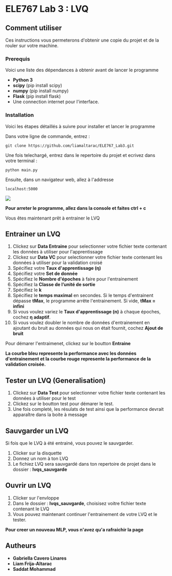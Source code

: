 # ELE767 Lab 3 : LVQ 

## Comment utiliser

Ces instructions vous permeterons d'obtenir une copie du projet et de la rouler sur votre machine. 

### Prerequis

Voici une liste des dépendances à obtenir avant de lancer le programme

* **Python 3** 
* **scipy** (pip install scipy)
* **numpy** (pip install numpy)
* **Flask** (pip install flask)
* Une connection internet pour l'interface.


### Installation

Voici les étapes détaillés à suivre pour installer et lancer le programme

Dans votre ligne de commande, entrez : 

```
git clone https://github.com/liamaltarac/ELE767_Lab3.git
```

Une fois telechargé, entrez dans le repertoire du projet et ecrivez dans votre terminal : 

```
python main.py
```

Ensuite, dans un navigateur web, allez à l'addresse 

```
localhost:5000
```
![](https://media.giphy.com/media/2UwFWYXdqzeMY0Xn79/giphy.gif)

**Pour arreter le programme, allez dans la console et faites ctrl + c**

Vous êtes maintenant prêt à entrainer le LVQ

## Entrainer un LVQ

1. Clickez sur **Data Entraine** pour selectionner votre fichier texte contenant les données à utiliser pour l'apprentissage
2. Clickez sur **Data VC** pour selectionner votre fichier texte contenant les données à utiliser pour la validation croisé
3. Spécifiez votre **Taux d'apprentissage (η)** 
4. Spécifiez votre **Set de donnée** 
5. Spécifiez le **Nombre d'époches** à faire pour l'entrainement
6. Spécifiez la **Classe de l’unité de sortie**
7. Spécifiez le **k**
8. Spécifiez le **temps maximal** en secondes. Si le temps d'entrainent dépasse **tMax**, le programme arrête l'entrainement. Si vide, **tMax = infini**
9. Si vous voulez variez le **Taux d'apprentissage (n)**  à chaque époches, cochez **η adaptif**.
10. Si vous voulez doubler le nombre de données d'entrainement en ajoutant du bruit au données qui nous on était fournit, cochez **Ajout de bruit**  

Pour démarer l'entraimenet, clickez sur le boutton **Entraine**

**La courbe bleu represente la performance avec les données d'entrainement et la courbe rouge represente la performance de la validation croisée.**

## Tester un LVQ (Generalisation)

1. Clickez sur **Data Test** pour selectionner votre fichier texte contenant les données à utiliser pour le test
2. Clickez sur le boutton test pour démarer le test.
3. Une fois completé, les résulats de test ainsi que la performance devrait apparaître dans la boite à message

## Sauvgarder un LVQ

Si fois que le LVQ à été entrainé, vous pouvez le sauvgarder.

1. Clicker sur la disquette
2. Donnez un nom à ton LVQ
3. Le fichiez LVQ sera sauvgardé dans ton repertoire de projet dans le dossier : **lvqs_sauvgarde**

## Ouvrir un LVQ

1. Clicker sur l'envloppe
2. Dans le dossier : **lvqs_sauvgarde**, choisisez voitre fichier texte contenant le LVQ
3. Vous pouvez maintenant continuer l'entrainement de votre LVQ et le tester.


**Pour creer un nouveau MLP, vous n'avez qu'a rafraichir la page**

## Autheurs

* **Gabriella Cavero Linares**
* **Liam Frija-Altarac**
* **Saddat Mohammad**
